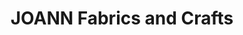 ---
title: "JOANN Fabrics and Crafts"
url: /vernon-hills/joann-fabrics-and-crafts/
shop: Basteln
---